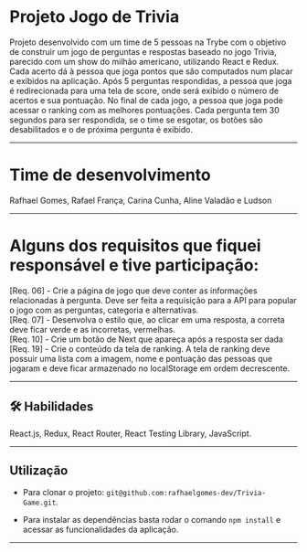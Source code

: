 # Projeto Jogo de Trivia

Projeto desenvolvido com um time de 5 pessoas na Trybe com o objetivo de construir um jogo de perguntas e respostas baseado no jogo Trivia, parecido com um show do milhão americano, utilizando React e Redux. Cada acerto dá à pessoa que joga pontos que são computados num placar e exibidos na aplicação. Após 5 perguntas respondidas, a pessoa que joga é redirecionada para uma tela de score, onde será exibido o número de acertos e sua pontuação. No final de cada jogo, a pessoa que joga pode acessar o ranking com as melhores pontuações. Cada pergunta tem 30 segundos para ser respondida, se o time se esgotar, os botões são desabilitados e o de próxima pergunta é exibido.

<hr></hr>

# Time de desenvolvimento
Rafhael Gomes, Rafael França, Carina Cunha, Aline Valadão e Ludson

<hr></hr>

# Alguns dos requisitos que fiquei responsável e tive participação:
[Req. 06] - Crie a página de jogo que deve conter as informações relacionadas à pergunta. Deve ser feita a requisição para a API para popular o jogo com as perguntas, categoria e alternativas.
<br />
[Req. 07] - Desenvolva o estilo que, ao clicar em uma resposta, a correta deve ficar verde e as incorretas, vermelhas.
<br />
[Req. 10] - Crie um botão de Next que apareça após a resposta ser dada
<br />
[Req. 19] - Crie o conteúdo da tela de ranking. A tela de ranking deve possuir uma lista com a imagem, nome e pontuação das pessoas que jogaram e deve ficar armazenado no localStorage em ordem decrescente.
<br />
<hr></hr>

## 🛠 Habilidades
React.js, Redux, React Router, React Testing Library, JavaScript.

<hr></hr>

## Utilização

- Para clonar o projeto: `git@github.com:rafhaelgomes-dev/Trivia-Game.git`.

- Para instalar as dependências basta rodar o comando `npm install` e acessar as funcionalidades da aplicação.

<hr></hr>